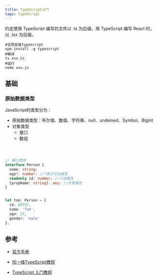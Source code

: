 ```yaml
---
title: TypeScript入门
tags: TypeScript
---
```





约定使用 TypeScript 编写的文件以 .ts 为后缀，用 TypeScript 编写 React 时，以 .tsx 为后缀。

```shell
#全局安装typescript
npm install -g typescript
#编译
ts xxx.ts
#运行
node xxx.js
```

## 基础

### 原始数据类型

JavaScript的类型分为：

- 原始数据类型：布尔值、数值、字符串、null、undeined、Symbol、BigInt
- 对象类型
  - 接口
  - 数组

```typescript



// 接口类型
interface Person {
  name: string;
  age?: number; //?表示可选属性
  readonly id: number; //只读属性
  [propName: string]: any; //任意属性
}


let tom: Person = {
  id: 89757,
  name: 'Tom',
  age: 25,
  gender: 'male'
};


```


## 参考




- [官方手册](www.typescriptlang.org/docs/handbook/basic-types.html)

- [阮一峰TypeScript教程](https://wangdoc.com/typescript/)


- [TypeScript 入门教程](https://ts.xcatliu.com/)